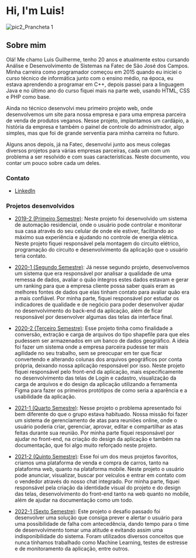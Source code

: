 # Hi, I'm Luis!

![pic2_Prancheta 1](https://user-images.githubusercontent.com/56441318/138004604-fc966e08-527f-4b82-a753-6dab285543cf.png)


## Sobre mim
Olá! Me chamo Luis Guilherme, tenho 20 anos e atualmente estou cursando Análise e Desenvolvimento de Sistemas na Fatec de São José dos Campos. Minha carreira como programador começou em 2015 quando eu iniciei o curso técnico de informática junto com o ensino médio, na época, eu estava aprendendo a programar em C++, depois passei para a linguagem Java e no último ano do curso fiquei mais na parte web, usando HTML, CSS e PHP como base.

Ainda no técnico desenvolvi meu primeiro projeto web, onde desenvolvemos um site para nossa empresa e para uma empresa parceira de venda de produtos veganos. Nesse projeto, implantamos um cardápio, a história da empresa e também o painel de controle do administrador, algo simples, mas que foi de grande serventia para minha carreira no futuro.

Alguns anos depois, já na Fatec, desenvolvi junto aos meus colegas diversos projetos para várias empresas parceiras, cada um com um problema a ser resolvido e com suas características. Neste documento, vou contar um pouco sobre cada um deles.

### Contato
- [LinkedIn](https://www.linkedin.com/in/luis-guilherme-a17b58185/)

### Projetos desenvolvidos
- [2019-2 (Primeiro Semestre)](https://github.com/LuisGuilhermeSousa/Trabalho-de-Graduacao/blob/main/Projeto-Integrador-1-Semestre.md):
Neste projeto foi desenvolvido um sistema de automação residencial, onde o usuário pode controlar e monitorar sua casa através do seu celular de onde ele estiver, facilitando ao máximo sua experiência e ajudando no controle de energia elétrica. Neste projeto fiquei responsável pela montagem do circuito elétrico, programação do circuito e desenvolvimento da aplicação que o usuário teria contato.

- [2020-1 (Segundo Semestre)](https://github.com/LuisGuilhermeSousa/Trabalho-de-Graduacao/blob/main/Projeto-Integrador-2-Semestre.md): 
  Já nesse segundo projeto, desenvolvemos um sistema que era responsável por analisar a qualidade de uma remessa de dados, avaliar o quão íntegros estes dados estavam e gerar um ranking para que a empresa cliente possa saber quais eram as melhores fontes de dados que elas tinham contato para avaliar quão era a mais confiável. Por minha parte, fiquei responsável por estudar os indicadores de qualidade e de negócio para poder desenvolver ajudar no desenvolvimento do back-end da aplicação, além de ficar responsável por desenvolver algumas das telas da interface final.

- [2020-2 (Terceiro Semestre)](https://github.com/LuisGuilhermeSousa/Trabalho-de-Graduacao/blob/main/Projeto-Integrador-3-Semestre.md):
  Esse projeto tinha como finalidade a conversão, extração e carga de arquivos do tipo shapefile para que eles pudessem ser armazenados em um banco de dados geográfico. A ideia foi fazer um sistema onde a empresa parceira pudesse ter mais agilidade no seu trabalho, sem se preocupar em ter que ficar convertendo e alterando colunas dos arquivos geográficos por conta própria, deixando nossa aplicação responsável por isso. Neste projeto fiquei responsável pelo front-end da aplicação, mais especificamente no desenvolvimento das telas de Login e cadastro, visualização da carga de arquivos e do design da aplicação utilizando a ferramenta Figma para fazer os primeiros protótipos de como seria a aparência e a usabilidade da aplicação.
  

- [2021-1 (Quarto Semestre)](https://github.com/LuisGuilhermeSousa/Trabalho-de-Graduacao/blob/main/Projeto-Integrador-4-Semestre.md):
Nesse projeto o problema apresentado foi bem diferente do que o grupo estava habituado. Nossa missão foi fazer um sistema de gerenciamento de atas para reuniões online, onde o usuário poderia criar, gerenciar, aprovar, editar e compartilhar as atas feitas durante sua reunião. Por minha parte fiquei responsável por ajudar no front-end, na criação do design da aplicação e também na documentação, que foi algo muito reforçado neste projeto.

- [2021-2 (Quinto Semestre)](https://github.com/LuisGuilhermeSousa/Trabalho-de-Graduacao/blob/main/Projeto-Integrador-5-Semestre.md):
Esse foi um dos meus projetos favoritos, criamos uma plataforma de venda e compra de carros, tanto na plataforma web, quanto na plataforma mobile. Neste projeto o usuário pode anunciar, visualizar, buscar por veículos e entrar em contato com o vendedor através do nosso chat integrado. Por minha parte, fiquei responsável pela criação da identidade visual do projeto e do design das telas, desenvolvimento do front-end tanto na web quanto no mobile, além de ajudar na documentação como um todo.

- [2022-1 (Sexto Semestre)](https://github.com/LuisGuilhermeSousa/Trabalho-de-Graduacao/blob/main/Projeto-Integrador-6-Semestre.md):
Este projeto o desafio passado foi desenvolver uma solução que consiga prever e alertar o usuário para uma possibilidade de falha com antecedência, dando tempo para o time de desenvolvimento tomar uma atitude e evitando assim uma indisponibilidade do sistema. Foram utilizados diversos conceitos que nunca tínhamos trabalhado como Machine Learning, testes de estresse e de monitoramento da aplicação, entre outros.
